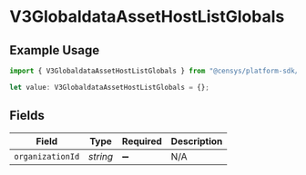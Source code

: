 # V3GlobaldataAssetHostListGlobals

## Example Usage

```typescript
import { V3GlobaldataAssetHostListGlobals } from "@censys/platform-sdk/models/operations";

let value: V3GlobaldataAssetHostListGlobals = {};
```

## Fields

| Field              | Type               | Required           | Description        |
| ------------------ | ------------------ | ------------------ | ------------------ |
| `organizationId`   | *string*           | :heavy_minus_sign: | N/A                |